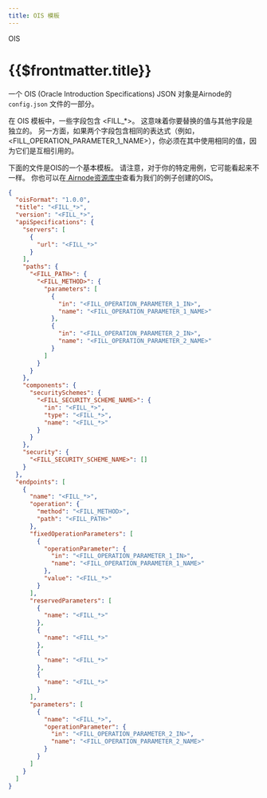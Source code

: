 ```yaml
---
title: OIS 模板
---
```


<TitleSpan>OIS</TitleSpan>

# {{$frontmatter.title}}

<VersionWarning/>

一个 OIS (Oracle Introduction Specifications) JSON 对象是Airnode的 `config.json` 文件的一部分。

在 OIS 模板中，一些字段包含 <FILL\_\*>。 这意味着你要替换的值与其他字段是独立的。 另一方面，如果两个字段包含相同的表达式（例如， <FILL_OPERATION_PARAMETER_1_NAME>），你必须在其中使用相同的值，因为它们是互相引用的。

下面的文件是OIS的一个基本模板。 请注意，对于你的特定用例，它可能看起来不一样。 你也可以在[ Airnode资源库中](https://github.com/api3dao/airnode/tree/v0.5/packages/airnode-examples/integrations)查看为我们的例子创建的OIS。

```json
{
  "oisFormat": "1.0.0",
  "title": "<FILL_*>",
  "version": "<FILL_*>",
  "apiSpecifications": {
    "servers": [
      {
        "url": "<FILL_*>"
      }
    ],
    "paths": {
      "<FILL_PATH>": {
        "<FILL_METHOD>": {
          "parameters": [
            {
              "in": "<FILL_OPERATION_PARAMETER_1_IN>",
              "name": "<FILL_OPERATION_PARAMETER_1_NAME>"
            },
            {
              "in": "<FILL_OPERATION_PARAMETER_2_IN>",
              "name": "<FILL_OPERATION_PARAMETER_2_NAME>"
            }
          ]
        }
      }
    },
    "components": {
      "securitySchemes": {
        "<FILL_SECURITY_SCHEME_NAME>": {
          "in": "<FILL_*>",
          "type": "<FILL_*>",
          "name": "<FILL_*>"
        }
      }
    },
    "security": {
      "<FILL_SECURITY_SCHEME_NAME>": []
    }
  },
  "endpoints": [
    {
      "name": "<FILL_*>",
      "operation": {
        "method": "<FILL_METHOD>",
        "path": "<FILL_PATH>"
      },
      "fixedOperationParameters": [
        {
          "operationParameter": {
            "in": "<FILL_OPERATION_PARAMETER_1_IN>",
            "name": "<FILL_OPERATION_PARAMETER_1_NAME>"
          },
          "value": "<FILL_*>"
        }
      ],
      "reservedParameters": [
        {
          "name": "<FILL_*>"
        },
        {
          "name": "<FILL_*>"
        },
        {
          "name": "<FILL_*>"
        },
        {
          "name": "<FILL_*>"
        }
      ],
      "parameters": [
        {
          "name": "<FILL_*>",
          "operationParameter": {
            "in": "<FILL_OPERATION_PARAMETER_2_IN>",
            "name": "<FILL_OPERATION_PARAMETER_2_NAME>"
          }
        }
      ]
    }
  ]
}
```
